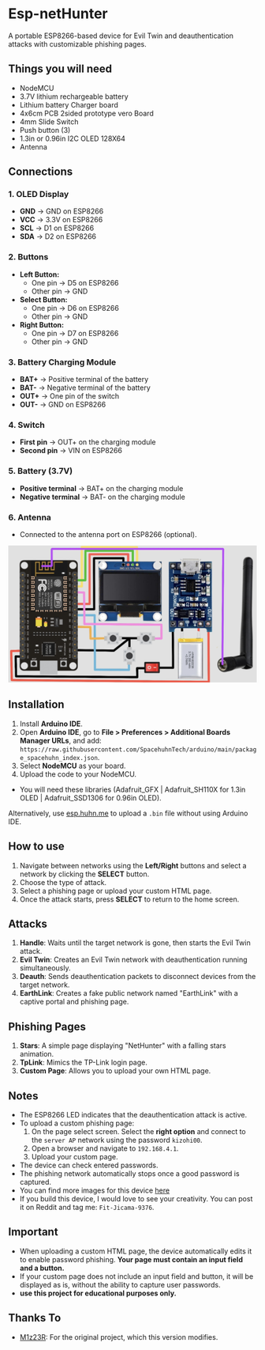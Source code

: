 # Esp-netHunter
A portable ESP8266-based device for Evil Twin and deauthentication attacks with customizable phishing pages.

## Things you will need  
* NodeMCU
* 3.7V lithium rechargeable battery
* Lithium battery Charger board
* 4x6cm PCB 2sided prototype vero Board
* 4mm Slide Switch
* Push button (3)
* 1.3in or 0.96in I2C OLED 128X64
* Antenna

## Connections

### 1. OLED Display
- **GND** → GND on ESP8266  
- **VCC** → 3.3V on ESP8266  
- **SCL** → D1 on ESP8266  
- **SDA** → D2 on ESP8266  

### 2. Buttons
- **Left Button:**
  - One pin → D5 on ESP8266  
  - Other pin → GND  
- **Select Button:**
  - One pin → D6 on ESP8266  
  - Other pin → GND  
- **Right Button:**
  - One pin → D7 on ESP8266  
  - Other pin → GND  

### 3. Battery Charging Module
- **BAT+** → Positive terminal of the battery  
- **BAT-** → Negative terminal of the battery  
- **OUT+** → One pin of the switch  
- **OUT-** → GND on ESP8266  

### 4. Switch
- **First pin** → OUT+ on the charging module  
- **Second pin** → VIN on ESP8266  

### 5. Battery (3.7V)
- **Positive terminal** → BAT+ on the charging module  
- **Negative terminal** → BAT- on the charging module  

### 6. Antenna
- Connected to the antenna port on ESP8266 (optional).


![connections](/images/connections.jpg)


## Installation  
1. Install **Arduino IDE**.  
2. Open **Arduino IDE**, go to **File > Preferences > Additional Boards Manager URLs**, and add:  
   `https://raw.githubusercontent.com/SpacehuhnTech/arduino/main/package_spacehuhn_index.json`.  
3. Select **NodeMCU** as your board.  
4. Upload the code to your NodeMCU.  
* You will need these libraries (Adafruit_GFX | Adafruit_SH110X for 1.3in OLED | Adafruit_SSD1306 for 0.96in OLED).


Alternatively, use [esp.huhn.me](https://esp.huhn.me/) to upload a `.bin` file without using Arduino IDE.  

## How to use  
1. Navigate between networks using the **Left/Right** buttons and select a network by clicking the **SELECT** button.  
2. Choose the type of attack.  
3. Select a phishing page or upload your custom HTML page.  
4. Once the attack starts, press **SELECT** to return to the home screen.  

## Attacks  
1. **Handle**: Waits until the target network is gone, then starts the Evil Twin attack.  
2. **Evil Twin**: Creates an Evil Twin network with deauthentication running simultaneously.  
3. **Deauth**: Sends deauthentication packets to disconnect devices from the target network.  
4. **EarthLink**: Creates a fake public network named "EarthLink" with a captive portal and phishing page.  

## Phishing Pages  
1. **Stars**: A simple page displaying "NetHunter" with a falling stars animation.  
2. **TpLink**: Mimics the TP-Link login page.  
3. **Custom Page**: Allows you to upload your own HTML page.  

## Notes  
- The ESP8266 LED indicates that the deauthentication attack is active.  
- To upload a custom phishing page:  
  1. On the page select screen. Select the **right option** and connect to the `server AP` network using the password `kizohi00`.  
  2. Open a browser and navigate to `192.168.4.1`.  
  3. Upload your custom page.  
- The device can check entered passwords.  
- The phishing network automatically stops once a good password is captured.
- You can find more images for this device [here](https://github.com/kizohi00/Esp-netHunter/tree/main/images)
- If you build this device, I would love to see your creativity. You can post it on Reddit and tag me: `Fit-Jicama-9376`.

## Important  
- When uploading a custom HTML page, the device automatically edits it to enable password phishing. **Your page must contain an input field and a button.**  
- If your custom page does not include an input field and button, it will be displayed as is, without the ability to capture user passwords.
- **use this project for educational purposes only.**  

## Thanks To  
- [M1z23R](https://github.com/M1z23R): For the original project, which this version modifies.
